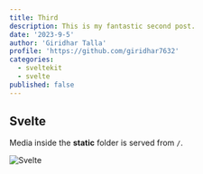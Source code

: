 ```yaml
---
title: Third
description: This is my fantastic second post.
date: '2023-9-5'
author: 'Giridhar Talla'
profile: 'https://github.com/giridhar7632'
categories:
  - sveltekit
  - svelte
published: false
---
```


## Svelte

Media inside the **static** folder is served from `/`.

![Svelte](favicon.png)
